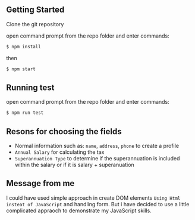 ##  Getting Started

Clone the git repository

open command prompt from the repo folder and enter commands:

```bash
$ npm install
```
then

```bash
$ npm start
```

## Running test
open command prompt from the repo folder and enter commands:

```bash
$ npm run test
```

## Resons for choosing the fields
* Normal information such as: `name`, `address`, `phone` to create a profile
* `Annual Salary` for calculating the tax
* `Superannuation Type` to determine if the superannuation is included within the salary or if it is salary + superanuation

## Message from me
I could have used simple approach in create DOM elements `Using Html insteat of JavaScript` and handling form. But i have decided to use a little complicated appraoch to demonstrate my JavaScript skills. 